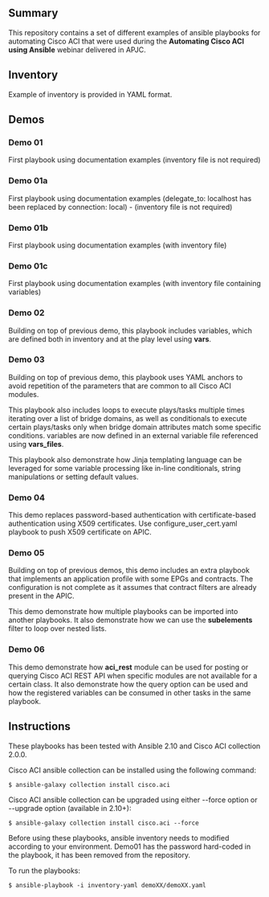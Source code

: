 ## Summary

This repository contains a set of different examples of ansible playbooks for automating Cisco ACI that were used during the **Automating Cisco ACI using Ansible** webinar delivered in APJC.

## Inventory

Example of inventory is provided in YAML format.

## Demos

### Demo 01
First playbook using documentation examples (inventory file is not required)

### Demo 01a
First playbook using documentation examples (delegate_to: localhost has been replaced by connection: local) - (inventory file is not required)

### Demo 01b
First playbook using documentation examples (with inventory file)

### Demo 01c
First playbook using documentation examples (with inventory file containing variables)

### Demo 02
Building on top of previous demo, this playbook includes variables, which are defined both in inventory and at the play level using **vars**.

### Demo 03
Building on top of previous demo, this playbook uses YAML anchors to avoid repetition of the parameters that are common to all Cisco ACI modules.

This playbook also includes loops to execute plays/tasks multiple times iterating over a list of bridge domains, as well as conditionals to execute certain plays/tasks only when bridge domain attributes match some specific conditions. variables are now defined in an external variable file referenced using **vars_files**. 

This playbook also demonstrate how Jinja templating language can be leveraged for some variable processing like in-line conditionals, string manipulations or setting default values.

### Demo 04
This demo replaces password-based authentication with certificate-based authentication using X509 certificates. Use configure_user_cert.yaml playbook to push X509 certificate on APIC.

### Demo 05
Building on top of previous demos, this demo includes an extra playbook that implements an application profile with some EPGs and contracts. The configuration is not complete as it assumes that contract filters are already present in the APIC.

This demo demonstrate how multiple playbooks can be imported into another playbooks. It also demonstrate how we can use the **subelements** filter to loop over nested lists. 

### Demo 06
This demo demonstrate how **aci_rest**  module can be used for posting or querying Cisco ACI REST API when specific modules are not available for a certain class. It also demonstrate how the query option can be used and how the registered variables can be consumed in other tasks in the same playbook.


## Instructions

These playbooks has been tested with Ansible 2.10 and Cisco ACI collection 2.0.0.

Cisco ACI ansible collection can be installed using the following command:

```
$ ansible-galaxy collection install cisco.aci
```

Cisco ACI ansible collection can be upgraded using either --force option or --upgrade option (available in 2.10+):

```
$ ansible-galaxy collection install cisco.aci --force
```

Before using these playbooks, ansible inventory needs to modified according to your environment. Demo01 has the password hard-coded in the playbook, it has been removed from the repository.

To run the playbooks:

```
$ ansible-playbook -i inventory-yaml demoXX/demoXX.yaml
```


